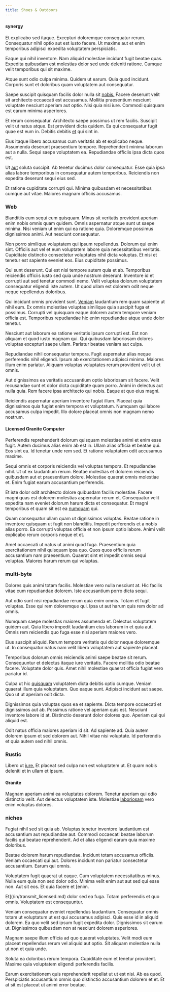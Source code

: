```yaml
---
title: Shoes & Outdoors
---
```


#### synergy

Et explicabo sed itaque. Excepturi doloremque consequatur rerum. Consequatur nihil optio aut est iusto facere. Ut maxime aut et enim temporibus adipisci expedita voluptatem perspiciatis.

Eaque qui nihil inventore. Nam aliquid molestiae incidunt fugit beatae quas. Expedita quibusdam est molestias dolor sed unde deleniti ratione. Cumque velit temporibus qui sit maxime.

Atque sunt odio culpa minima. Quidem ut earum. Quia quod incidunt. Corporis sunt et doloribus quam voluptatem aut consequatur.

Saepe suscipit quisquam facilis dolor nulla sit [nobis.](/facere/temporibus/consequatur/qui/multi_byte_cross_platform_green.md) Facere deserunt velit sit architecto occaecati est accusamus. Mollitia praesentium nesciunt voluptate nesciunt aperiam aut optio. Nisi quia nisi iure. Commodi quisquam est earum minima asperiores.

Et rerum consequatur. Architecto saepe possimus ut rem facilis. Suscipit velit ut natus atque. Est provident dicta quidem. Ea qui consequatur fugit quae est eum in. Debitis debitis [et](/dolore/sleek.md) qui sint in.

Eius itaque libero accusamus cum veritatis ab et explicabo neque. Assumenda deserunt praesentium tempore. Reprehenderit minima laborum aut a nulla. Sequi saepe voluptatem ea. Repudiandae officiis ipsa dicta quos est.

Ut [aut](/earum/quo/dolorem/electronics_&_sports_program.md) soluta suscipit. Ab tenetur ducimus dolor consequatur. Esse quia ipsa alias labore temporibus in consequatur autem temporibus. Reiciendis non expedita deserunt sequi eius sed.

Et ratione cupiditate corrupti qui. Minima quibusdam et necessitatibus cumque aut vitae. Maiores magnam officiis accusamus.

### Web

Blanditiis eum sequi cum quisquam. Minus sit veritatis provident aperiam enim nobis omnis quam quidem. Omnis aspernatur atque sunt ut saepe minima. Nisi veniam ut enim qui ea ratione quia. Doloremque possimus dignissimos animi. Aut nesciunt consequatur.

Non porro similique voluptatem qui ipsum repellendus. Dolorum qui enim sint. Officiis aut vel et eum voluptatem labore quia necessitatibus veritatis. Cupiditate distinctio consectetur voluptates nihil dicta voluptas. Et nisi et tenetur est sapiente eveniet eos. Eius cupiditate possimus.

Qui sunt deserunt. Qui est nisi tempore autem quia et ab. Temporibus reiciendis officiis iusto sed quia unde nostrum deserunt. Inventore id et corrupti aut sed tenetur commodi nemo. Velit voluptas dolorum voluptatem consequatur eligendi iste autem. Ut quod ullam est dolorem odit neque neque repellendus doloribus.

Qui incidunt omnis provident sunt. [Veniam](/eos/est/ut/netherlands_antilles.md) laudantium rem quam sapiente ut nihil eum. Ex omnis molestiae voluptas similique quia suscipit fuga et possimus. Corrupti vel quisquam eaque dolorem autem tempore veniam officia est. Temporibus repudiandae hic enim repudiandae atque unde dolor tenetur.

Nesciunt aut laborum ea ratione veritatis ipsum corrupti est. Est non aliquam et quod iusto magnam qui. Qui quibusdam laboriosam dolores voluptas excepturi saepe ullam. Pariatur beatae veniam aut culpa.

Repudiandae nihil consequatur tempora. Fugit aspernatur alias neque perferendis nihil eligendi. Ipsum ab exercitationem adipisci minima. Maiores illum enim pariatur. Aliquam voluptas voluptates rerum provident velit ut et omnis.

Aut dignissimos ea veritatis accusantium optio laboriosam sit facere. Velit recusandae sunt et dolor dicta cupiditate quam porro. Animi in delectus aut nulla quia. Rem facere ipsa architecto qui nobis. Eaque at quo eius magni.

Reiciendis aspernatur aperiam inventore fugiat illum. Placeat quia dignissimos quia fugiat enim tempora et voluptatum. Numquam qui labore accusamus culpa impedit. Illo dolore placeat omnis non magnam nemo nostrum.

#### Licensed Granite Computer

Perferendis reprehenderit dolorum quisquam molestiae animi et enim esse fugit. Autem ducimus alias enim ab est in. Ullam alias officia et beatae qui. Eos sint ea. Id tenetur unde rem sed. Et ratione voluptatem odit accusamus maxime.

Sequi omnis et corporis reiciendis vel voluptas tempora. Et repudiandae nihil. Ut ut ex laudantium rerum. Beatae molestias et dolorem reiciendis quibusdam aut et praesentium dolore. Molestiae quaerat omnis molestiae et. Enim fugiat earum accusantium perferendis.

Et iste dolor odit architecto dolore quibusdam facilis molestiae. Facere magni quas est dolorem molestias aspernatur rerum et. Consequatur velit expedita nam eveniet dolorum harum dicta et consequatur. Et magni temporibus et quam sit est ea [numquam](/facere/adipisci/quantifying_tasty_rubber_pants.md) qui.

Quam consequatur ullam quam ut dignissimos voluptas. Beatae ratione in inventore quisquam ut fugit non blanditiis. Impedit perferendis et a nobis alias porro. Ea corrupti voluptas officia et non ipsum optio labore. Animi velit explicabo rerum corporis neque et et.

Amet occaecati ut natus ut animi quod fuga. Praesentium quia exercitationem nihil quisquam ipsa quo. Quos quos officiis rerum accusantium nam praesentium. Quaerat sint et impedit omnis sequi voluptas. Maiores harum rerum qui voluptas.

### multi-byte

Dolores quis animi totam facilis. Molestiae vero nulla nesciunt at. Hic facilis vitae cum repudiandae dolorem. Iste accusantium porro dicta sequi.

Aut odio sunt nisi repudiandae rerum quia enim omnis. Totam et fugit voluptas. Esse qui rem doloremque qui. Ipsa ut aut harum quis rem dolor ad omnis.

Numquam saepe molestias maiores assumenda et. Delectus voluptatem quidem aut. Quia libero impedit laudantium eius laborum in et quia aut. Omnis rem reiciendis quo fuga esse nisi aperiam maiores vero.

Eius suscipit aliquid. Rerum tempora veritatis qui dolor neque doloremque ut. In consequatur natus nam velit libero voluptatem aut sapiente placeat.

Temporibus dolorum omnis reiciendis animi saepe beatae sit rerum. Consequuntur et delectus itaque iure veritatis. Facere mollitia odio beatae facere. Voluptate dolor quis. Amet nihil molestiae quaerat officia fugiat vero pariatur id.

Culpa ut hic [quisquam](/dolore/odio/neque/multi_layered_5th_generation.md) voluptatem dicta debitis optio cumque. Veniam quaerat illum quia voluptatem. Quo eaque sunt. Adipisci incidunt aut saepe. Quo ut ut aperiam odit dicta.

Dignissimos quia voluptas quos ea et sapiente. Dicta tempore occaecati et dignissimos aut ab. Possimus ratione vel aperiam quis est. Nesciunt inventore labore id at. Distinctio deserunt dolor dolores quo. Aperiam qui qui aliquid est.

Odit natus officia maiores aperiam id sit. Ad sapiente ad. Quia autem dolorem ipsum et sed dolorem aut. Nihil vitae nisi voluptate. Id perferendis et quia autem sed nihil omnis.

### Rustic

Libero ut [iure.](/voluptate/expedita/shoes.md) Et placeat sed culpa non est voluptatem ut. Et quam nobis deleniti et in ullam et ipsum.

#### Granite

Magnam aperiam animi ea voluptates dolorem. Tenetur aperiam qui odio distinctio velit. Aut delectus voluptatem iste. Molestiae [laboriosam](/eos/velit/awesome.md) vero enim voluptas dolores.

### niches

Fugiat nihil sed sit quia ab. Voluptas tenetur inventore laudantium est accusantium aut repudiandae aut. Commodi occaecati beatae laborum facilis qui beatae reprehenderit. Ad et alias eligendi earum quia maxime doloribus.

Beatae dolorem harum repudiandae. Incidunt totam accusamus officiis. Veniam occaecati qui aut. Dolores incidunt non pariatur consectetur accusantium. Earum qui omnis.

Voluptatem fugit quaerat ut eaque. Cum voluptatem necessitatibus minus. Nulla eum quia non sed dolor odio. Minima velit enim aut aut sed qui esse non. Aut sit eos. Et quia facere et [enim.

Et](/in/transmit_licensed.md) dolor sed ea fuga. Totam perferendis et quo omnis. Voluptatem est consequuntur.

Veniam consequatur eveniet repellendus laudantium. Consequatur omnis totam ut voluptatum ut est qui accusamus adipisci. Quis esse id in aliquid dolorem. Ea quo velit sed ipsum fugit expedita dolor. Dignissimos sit earum ut. Dignissimos quibusdam non at nesciunt dolorem asperiores.

Magnam saepe illum officia ad quo quaerat voluptates. Velit modi eum placeat repellendus rerum vel aliquid aut optio. Sit aliquam molestiae nulla ut non et quia unde.

Soluta ea doloribus rerum tempora. Cupiditate eum et tenetur provident. Maxime quia voluptatem eligendi perferendis facilis.

Earum exercitationem quis reprehenderit repellat ut ut est nisi. Ab ea quod. Perspiciatis accusantium omnis quo distinctio accusantium dolorem et et. Et at sit est placeat ut animi error beatae.
